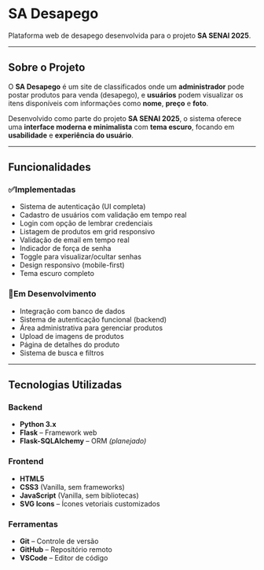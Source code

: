 # SA Desapego

Plataforma web de desapego desenvolvida para o projeto **SA SENAI 2025**.

---

## Sobre o Projeto

O **SA Desapego** é um site de classificados onde um **administrador** pode postar produtos para venda (desapego), e **usuários** podem visualizar os itens disponíveis com informações como **nome**, **preço** e **foto**.

Desenvolvido como parte do projeto **SA SENAI 2025**, o sistema oferece uma **interface moderna e minimalista** com **tema escuro**, focando em **usabilidade** e **experiência do usuário**.

---

## Funcionalidades

### ✅Implementadas
- Sistema de autenticação (UI completa)
- Cadastro de usuários com validação em tempo real
- Login com opção de lembrar credenciais
- Listagem de produtos em grid responsivo
- Validação de email em tempo real
- Indicador de força de senha
- Toggle para visualizar/ocultar senhas
- Design responsivo (mobile-first)
- Tema escuro completo

### 🚧Em Desenvolvimento
- Integração com banco de dados  
- Sistema de autenticação funcional (backend)  
- Área administrativa para gerenciar produtos  
- Upload de imagens de produtos  
- Página de detalhes do produto  
- Sistema de busca e filtros  

---

## Tecnologias Utilizadas

### Backend
- **Python 3.x**
- **Flask** – Framework web
- **Flask-SQLAlchemy** – ORM *(planejado)*

### Frontend
- **HTML5**
- **CSS3** (Vanilla, sem frameworks)
- **JavaScript** (Vanilla, sem bibliotecas)
- **SVG Icons** – Ícones vetoriais customizados

### Ferramentas
- **Git** – Controle de versão
- **GitHub** – Repositório remoto
- **VSCode** – Editor de código
